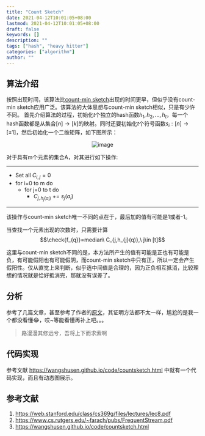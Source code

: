 ```yaml
---
title: "Count Sketch"
date: 2021-04-12T10:01:05+08:00
lastmod: 2021-04-12T10:01:05+08:00
draft: false
keywords: []
description: ""
tags: ["hash", "heavy hitter"]
categories: ["algorithm"]
author: ""
---
```


<!--more-->

## 算法介绍
按照出现时间，该算法比[count-min sketch](../21-04-06_count-min-sketch/)出现的时间更早，但似乎没有count-min sketch应用广泛。该算法的大体思想与count-min sketch相似，只是有少许不同。
首先介绍算法的过程，初始化$t$个独立的hash函数$h_1, h_2, ...,h_t$，每一个hash函数都是从集合$[n] \to [k]$的映射。同时还要初始化$t$个符号函数$s_i : [n] \to [\pm 1]$，然后初始化一个二维矩阵，如下图所示：

<center>
<a><img src="https://i.loli.net/2021/06/18/3zKatdnRrbDgxeO.png" alt="image" align="middle" border="0"></a>
</center>

对于具有m个元素的集合A，对其进行如下操作:

----------------
* Set all $C_{i,j}=0$
* for i=0 to m do
    * for j=0 to t do
       * $C_{j,h_{j}(a_i)}$ += $s_j (a_i)$
----------------

该操作与count-min sketch唯一不同的点在于，最后加的值有可能是1或者-1。

当查找一个元素出现的次数时，只需要计算
$$\check{f_{q}}=median\ C_{j,h_{j}(q)},\ j\in [t]$$

这里与count-min sketch不同的是，本方法所产生的值有可能是正也有可能是负，有可能假阳也有可能假阴，而count-min sketch中只有正，所以一定会产生假阳性。仅从直觉上来判断，似乎选中间值是合理的，因为正负相互抵消，比较理想的情况就是恰好抵消完，那就没有误差了。

## 分析
参考了几篇文章，甚至参考了作者的[原文](https://www.cs.rutgers.edu/~farach/pubs/FrequentStream.pdf)，其证明方法都不太一样，尴尬的是我一个都没看懂:joy:，哎~等能看懂再补上吧。。。

> 路漫漫其修远兮，吾将上下而求索啊


## 代码实现
参考文献 https://wangshusen.github.io/code/countsketch.html 中就有一个代码实现，而且有动态图展示。


## 参考文献
1. https://web.stanford.edu/class/cs369g/files/lectures/lec8.pdf
2. https://www.cs.rutgers.edu/~farach/pubs/FrequentStream.pdf
3. https://wangshusen.github.io/code/countsketch.html
